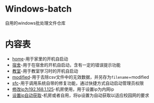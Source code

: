 # Windows-batch
自用的windows批处理文件仓库

内容表
========
- [home](home.bat)-用于家里的开机自启动
- [宿舍](宿舍.bat)-用于在宿舍的开机自启动，含有一定的错误提示功能
- [教室](教室.bat)-用于教室学习时的开机自启动
- [modified](modified.bat)-用于去除csv文件中的无效数据，并另存为`filename`+modified
- [sfc](sfc.bat)-用于调用系统自带的修复功能，通过快捷方式自动启动管理员权限
- [修改ip为192.168.1.125](修改ip为192.168.1.125.bat)-机房使用，用于设置ip为内网ip
- [设置ip自动获取](设置ip自动获取.bat)-机房或者自用，将ip设置为自动获取以适应校园网的要求
